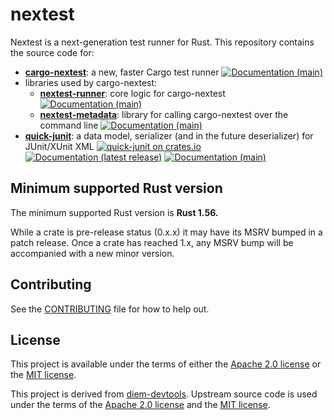 # nextest

Nextest is a next-generation test runner for Rust. This repository contains the source code for:

* [**cargo-nextest**](cargo-nextest): a new, faster Cargo test runner [![Documentation (main)](https://img.shields.io/badge/docs-main-brightgreen)](https://nextest-rs.github.io/nextest/rustdoc/cargo_nextest/)
* libraries used by cargo-nextest:
  * [**nextest-runner**](nextest-runner): core logic for cargo-nextest [![Documentation (main)](https://img.shields.io/badge/docs-main-brightgreen)](https://nextest-rs.github.io/nextest/rustdoc/nextest_runner/)
  * [**nextest-metadata**](nextest-metadata): library for calling cargo-nextest over the command line [![Documentation (main)](https://img.shields.io/badge/docs-main-brightgreen)](https://nextest-rs.github.io/nextest/rustdoc/nextest_metadata/)
* [**quick-junit**](quick-junit): a data model, serializer (and in the future deserializer) for JUnit/XUnit XML [![quick-junit on crates.io](https://img.shields.io/crates/v/quick-junit)](https://crates.io/crates/quick-junit) [![Documentation (latest release)](https://img.shields.io/badge/docs-latest-brightgreen)](https://docs.rs/quick-junit/) [![Documentation (main)](https://img.shields.io/badge/docs-main-purple)](https://nextest-rs.github.io/nextest/rustdoc/quick_junit/)

## Minimum supported Rust version

The minimum supported Rust version is **Rust 1.56.**

While a crate is pre-release status (0.x.x) it may have its MSRV bumped in a patch release. Once a
crate has reached 1.x, any MSRV bump will be accompanied with a new minor version.

## Contributing

See the [CONTRIBUTING](CONTRIBUTING.md) file for how to help out.

## License

This project is available under the terms of either the [Apache 2.0 license](LICENSE-APACHE) or the [MIT
license](LICENSE-MIT).

This project is derived from [diem-devtools](https://github.com/diem/diem-devtools/). Upstream
source code is used under the terms of the [Apache 2.0
license](https://github.com/diem/diem-devtools/blob/main/LICENSE-APACHE) and the [MIT
license](https://github.com/diem/diem-devtools/blob/main/LICENSE-MIT).
